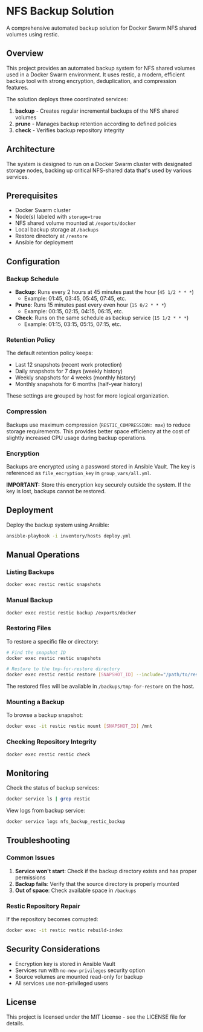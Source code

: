 # NFS Backup Solution

A comprehensive automated backup solution for Docker Swarm NFS shared volumes using restic.

## Overview

This project provides an automated backup system for NFS shared volumes used in a Docker Swarm environment. It uses restic, a modern, efficient backup tool with strong encryption, deduplication, and compression features.

The solution deploys three coordinated services:
1. **backup** - Creates regular incremental backups of the NFS shared volumes
2. **prune** - Manages backup retention according to defined policies
3. **check** - Verifies backup repository integrity

## Architecture

The system is designed to run on a Docker Swarm cluster with designated storage nodes, backing up critical NFS-shared data that's used by various services.

## Prerequisites

- Docker Swarm cluster
- Node(s) labeled with `storage=true`
- NFS shared volume mounted at `/exports/docker`
- Local backup storage at `/backups`
- Restore directory at `/restore`
- Ansible for deployment

## Configuration

### Backup Schedule

- **Backup**: Runs every 2 hours at 45 minutes past the hour (`45 1/2 * * *`)
  - Example: 01:45, 03:45, 05:45, 07:45, etc.
- **Prune**: Runs 15 minutes past every even hour (`15 0/2 * * *`) 
  - Example: 00:15, 02:15, 04:15, 06:15, etc.
- **Check**: Runs on the same schedule as backup service (`15 1/2 * * *`)
  - Example: 01:15, 03:15, 05:15, 07:15, etc.

### Retention Policy

The default retention policy keeps:
- Last 12 snapshots (recent work protection)
- Daily snapshots for 7 days (weekly history)
- Weekly snapshots for 4 weeks (monthly history)
- Monthly snapshots for 6 months (half-year history)

These settings are grouped by host for more logical organization.

### Compression

Backups use maximum compression (`RESTIC_COMPRESSION: max`) to reduce storage requirements. This provides better space efficiency at the cost of slightly increased CPU usage during backup operations.

### Encryption

Backups are encrypted using a password stored in Ansible Vault. The key is referenced as `file_encryption_key` in `group_vars/all.yml`.

**IMPORTANT:** Store this encryption key securely outside the system. If the key is lost, backups cannot be restored.

## Deployment

Deploy the backup system using Ansible:

```bash
ansible-playbook -i inventory/hosts deploy.yml
```

## Manual Operations

### Listing Backups

```bash
docker exec restic restic snapshots
```

### Manual Backup

```bash
docker exec restic restic backup /exports/docker
```

### Restoring Files

To restore a specific file or directory:

```bash
# Find the snapshot ID
docker exec restic restic snapshots

# Restore to the tmp-for-restore directory
docker exec restic restic restore [SNAPSHOT_ID] --include="/path/to/restore" --target="/tmp-for-restore"
```

The restored files will be available in `/backups/tmp-for-restore` on the host.

### Mounting a Backup

To browse a backup snapshot:

```bash
docker exec -it restic restic mount [SNAPSHOT_ID] /mnt
```

### Checking Repository Integrity

```bash
docker exec restic restic check
```

## Monitoring

Check the status of backup services:

```bash
docker service ls | grep restic
```

View logs from backup service:

```bash
docker service logs nfs_backup_restic_backup
```

## Troubleshooting

### Common Issues

1. **Service won't start**: Check if the backup directory exists and has proper permissions
2. **Backup fails**: Verify that the source directory is properly mounted
3. **Out of space**: Check available space in `/backups`

### Restic Repository Repair

If the repository becomes corrupted:

```bash
docker exec -it restic restic rebuild-index
```

## Security Considerations

- Encryption key is stored in Ansible Vault
- Services run with `no-new-privileges` security option
- Source volumes are mounted read-only for backup
- All services use non-privileged users

## License

This project is licensed under the MIT License - see the LICENSE file for details.
